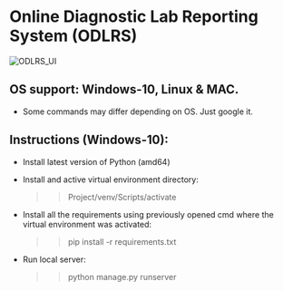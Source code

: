 # Online Diagnostic Lab Reporting System (ODLRS)

![ODLRS_UI](https://user-images.githubusercontent.com/23103980/62161674-8f95a400-b338-11e9-968d-a2c43fa8f9ba.jpg)

## OS support: Windows-10, Linux & MAC.
* Some commands may differ depending on OS. Just google it.

## Instructions (Windows-10):
* Install latest version of Python (amd64)

* Install and active virtual environment directory:
  >> Project/venv/Scripts/activate
  
* Install all the requirements using previously opened cmd where the virtual environment was activated:
  >> pip install -r requirements.txt
  
* Run local server:
  >> python manage.py runserver
